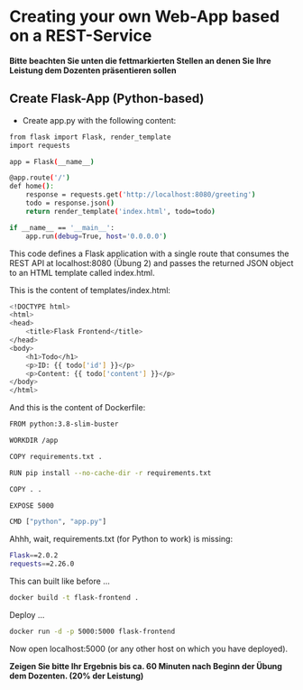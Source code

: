 # Creating your own Web-App based on a REST-Service

**Bitte beachten Sie unten die fettmarkierten Stellen an denen Sie Ihre Leistung dem Dozenten präsentieren sollen**

## Create Flask-App (Python-based)

* Create app.py with the following content:

```bash
from flask import Flask, render_template
import requests

app = Flask(__name__)

@app.route('/')
def home():
    response = requests.get('http://localhost:8080/greeting')
    todo = response.json()
    return render_template('index.html', todo=todo)

if __name__ == '__main__':
    app.run(debug=True, host='0.0.0.0')
```

This code defines a Flask application with a single route that consumes the REST API at localhost:8080 (Übung 2) and passes the returned JSON object to an HTML template called index.html.

This is the content of templates/index.html:

```bash
<!DOCTYPE html>
<html>
<head>
    <title>Flask Frontend</title>
</head>
<body>
    <h1>Todo</h1>
    <p>ID: {{ todo['id'] }}</p>
    <p>Content: {{ todo['content'] }}</p>
</body>
</html>
```

And this is the content of Dockerfile:
```bash
FROM python:3.8-slim-buster

WORKDIR /app

COPY requirements.txt .

RUN pip install --no-cache-dir -r requirements.txt

COPY . .

EXPOSE 5000

CMD ["python", "app.py"]
```

Ahhh, wait, requirements.txt (for Python to work) is missing:

```bash
Flask==2.0.2
requests==2.26.0
```

This can built like before ...

```bash
docker build -t flask-frontend .
```

Deploy ...
```bash
docker run -d -p 5000:5000 flask-frontend
```

Now open localhost:5000 (or any other host on which you have deployed).

**Zeigen Sie bitte Ihr Ergebnis bis ca. 60 Minuten nach Beginn der Übung dem Dozenten. (20% der Leistung)**
